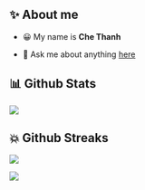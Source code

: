 ## ✨ About me

- 😀 My name is **Che Thanh**

- 💬 Ask me about anything [here](https://github.com/lechethanh/lechethanh/issues)
## 📊 Github Stats


![](https://github-readme-stats.vercel.app/api?username=LeCheThanh&hide=contribs,prs&theme=moltack)


## 💥 Github Streaks 
![](https://github-readme-streak-stats.herokuapp.com/?user=LeCheThanh&theme=moltack)


![](https://komarev.com/ghpvc/?username=LeCheThanh&color=red)
